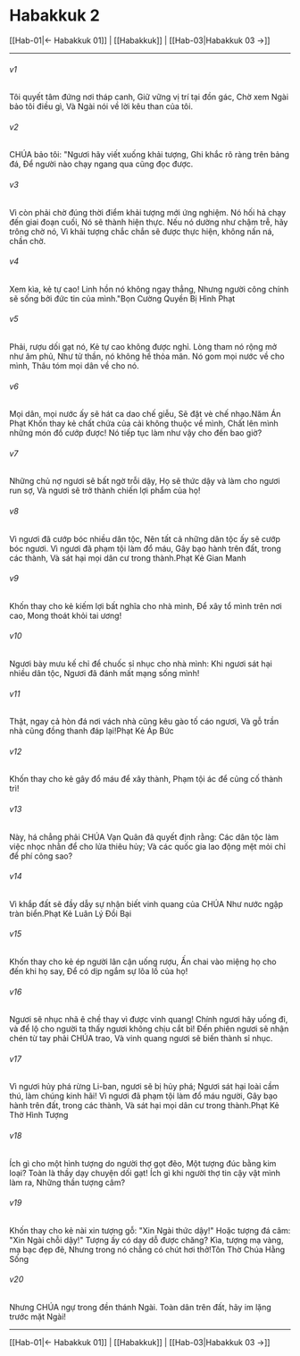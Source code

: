 # Habakkuk 2

[[Hab-01|← Habakkuk 01]] | [[Habakkuk]] | [[Hab-03|Habakkuk 03 →]]
***



###### v1 
Tôi quyết tâm đứng nơi tháp canh, Giữ vững vị trí tại đồn gác, Chờ xem Ngài bảo tôi điều gì, Và Ngài nói về lời kêu than của tôi. 

###### v2 
CHÚA bảo tôi: "Ngươi hãy viết xuống khải tượng, Ghi khắc rõ ràng trên bảng đá, Để người nào chạy ngang qua cũng đọc được. 

###### v3 
Vì còn phải chờ đúng thời điểm khải tượng mới ứng nghiệm. Nó hối hả chạy đến giai đoạn cuối, Nó sẽ thành hiện thực. Nếu nó dường như chậm trễ, hãy trông chờ nó, Vì khải tượng chắc chắn sẽ được thực hiện, không nấn ná, chần chờ. 

###### v4 
Xem kìa, kẻ tự cao! Linh hồn nó không ngay thẳng, Nhưng người công chính sẽ sống bởi đức tin của mình."Bọn Cường Quyền Bị Hình Phạt 

###### v5 
Phải, rượu dối gạt nó, Kẻ tự cao không được nghỉ. Lòng tham nó rộng mở như âm phủ, Như tử thần, nó không hề thỏa mãn. Nó gom mọi nước về cho mình, Thâu tóm mọi dân về cho nó. 

###### v6 
Mọi dân, mọi nước ấy sẽ hát ca dao chế giễu, Sẽ đặt vè chế nhạo.Năm Án Phạt Khốn thay kẻ chất chứa của cải không thuộc về mình, Chất lên mình những món đồ cướp được! Nó tiếp tục làm như vậy cho đến bao giờ? 

###### v7 
Những chủ nợ ngươi sẽ bất ngờ trỗi dậy, Họ sẽ thức dậy và làm cho ngươi run sợ, Và ngươi sẽ trở thành chiến lợi phẩm của họ! 

###### v8 
Vì ngươi đã cướp bóc nhiều dân tộc, Nên tất cả những dân tộc ấy sẽ cướp bóc ngươi. Vì ngươi đã phạm tội làm đổ máu, Gây bạo hành trên đất, trong các thành, Và sát hại mọi dân cư trong thành.Phạt Kẻ Gian Manh 

###### v9 
Khốn thay cho kẻ kiếm lợi bất nghĩa cho nhà mình, Để xây tổ mình trên nơi cao, Mong thoát khỏi tai ương! 

###### v10 
Ngươi bày mưu kế chỉ để chuốc sỉ nhục cho nhà mình: Khi ngươi sát hại nhiều dân tộc, Ngươi đã đánh mất mạng sống mình! 

###### v11 
Thật, ngay cả hòn đá nơi vách nhà cũng kêu gào tố cáo ngươi, Và gỗ trần nhà cũng đồng thanh đáp lại!Phạt Kẻ Áp Bức 

###### v12 
Khốn thay cho kẻ gây đổ máu để xây thành, Phạm tội ác để củng cố thành trì! 

###### v13 
Này, há chẳng phải CHÚA Vạn Quân đã quyết định rằng: Các dân tộc làm việc nhọc nhằn để cho lửa thiêu hủy; Và các quốc gia lao động mệt mỏi chỉ để phí công sao? 

###### v14 
Vì khắp đất sẽ đầy dẫy sự nhận biết vinh quang của CHÚA Như nước ngập tràn biển.Phạt Kẻ Luân Lý Đồi Bại 

###### v15 
Khốn thay cho kẻ ép người lân cận uống rượu, Ấn chai vào miệng họ cho đến khi họ say, Để có dịp ngắm sự lõa lồ của họ! 

###### v16 
Ngươi sẽ nhục nhã ê chề thay vì được vinh quang! Chính ngươi hãy uống đi, và để lộ cho người ta thấy ngươi không chịu cắt bì! Đến phiên ngươi sẽ nhận chén từ tay phải CHÚA trao, Và vinh quang ngươi sẽ biến thành sỉ nhục. 

###### v17 
Vì ngươi hủy phá rừng Li-ban, ngươi sẽ bị hủy phá; Ngươi sát hại loài cầm thú, làm chúng kinh hãi! Vì ngươi đã phạm tội làm đổ máu người, Gây bạo hành trên đất, trong các thành, Và sát hại mọi dân cư trong thành.Phạt Kẻ Thờ Hình Tượng 

###### v18 
Ích gì cho một hình tượng do người thợ gọt đẽo, Một tượng đúc bằng kim loại? Toàn là thầy dạy chuyện dối gạt! Ích gì khi người thợ tin cậy vật mình làm ra, Những thần tượng câm? 

###### v19 
Khốn thay cho kẻ nài xin tượng gỗ: "Xin Ngài thức dậy!" Hoặc tượng đá câm: "Xin Ngài chỗi dậy!" Tượng ấy có dạy dỗ được chăng? Kìa, tượng mạ vàng, mạ bạc đẹp đẽ, Nhưng trong nó chẳng có chút hơi thở!Tôn Thờ Chúa Hằng Sống 

###### v20 
Nhưng CHÚA ngự trong đền thánh Ngài. Toàn dân trên đất, hãy im lặng trước mặt Ngài!

***
[[Hab-01|← Habakkuk 01]] | [[Habakkuk]] | [[Hab-03|Habakkuk 03 →]]
